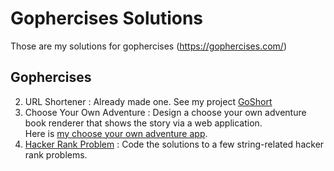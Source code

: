 # Gophercises Solutions

Those are my solutions for gophercises (https://gophercises.com/)

## Gophercises

2. URL Shortener 
: Already made one. See my project [GoShort](https://github.com/batt0s/goshort)
3. Choose Your Own Adventure
:  Design a choose your own adventure book renderer that shows the story via a web application. \
Here is [my choose your own adventure app](https://github.com/batt0s/gophercises-solutions/tree/master/cyoa).
6. [Hacker Rank Problem](https://github.com/batt0s/gophercises-solutions/tree/master/hacker-rank) 
: Code the solutions to a few string-related hacker rank problems. 
